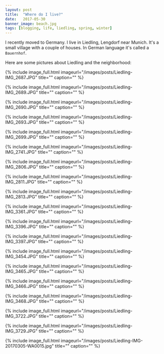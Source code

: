 ```yaml
---
layout: post
title:  "Where do I live?"
date:   2017-05-30
banner_image: beach.jpg
tags: [blogging, life, liedling, spring, winter]
---
```


I recently moved to Germany. I live in Liedling, Lengdorf near Munich. It's a small village with a couple of houses. In German language it's called a `Bauernhof`. 

<!--more-->

Here are some pictures about Liedling and the neighborhood:

{% include image_full.html imageurl="/images/posts/Liedling-IMG_2687.JPG" 
title="" caption="" %}

{% include image_full.html imageurl="/images/posts/Liedling-IMG_2689.JPG" 
title="" caption="" %}

{% include image_full.html imageurl="/images/posts/Liedling-IMG_2690.JPG" 
title="" caption="" %}

{% include image_full.html imageurl="/images/posts/Liedling-IMG_2693.JPG" 
title="" caption="" %}

{% include image_full.html imageurl="/images/posts/Liedling-IMG_2699.JPG" 
title="" caption="" %}

{% include image_full.html imageurl="/images/posts/Liedling-IMG_2741.JPG" 
title="" caption="" %}

{% include image_full.html imageurl="/images/posts/Liedling-IMG_2806.JPG" 
title="" caption="" %}

{% include image_full.html imageurl="/images/posts/Liedling-IMG_2811.JPG" 
title="" caption="" %}

{% include image_full.html imageurl="/images/posts/Liedling-IMG_2813.JPG" 
title="" caption="" %}

{% include image_full.html imageurl="/images/posts/Liedling-IMG_3361.JPG" 
title="" caption="" %}

{% include image_full.html imageurl="/images/posts/Liedling-IMG_3396.JPG" 
title="" caption="" %}

{% include image_full.html imageurl="/images/posts/Liedling-IMG_3397.JPG" 
title="" caption="" %}

{% include image_full.html imageurl="/images/posts/Liedling-IMG_3454.JPG" 
title="" caption="" %}

{% include image_full.html imageurl="/images/posts/Liedling-IMG_3465.JPG" 
title="" caption="" %}

{% include image_full.html imageurl="/images/posts/Liedling-IMG_3466.JPG" 
title="" caption="" %}

{% include image_full.html imageurl="/images/posts/Liedling-IMG_3468.JPG" 
title="" caption="" %}

{% include image_full.html imageurl="/images/posts/Liedling-IMG_3722.JPG" 
title="" caption="" %}

{% include image_full.html imageurl="/images/posts/Liedling-IMG_3729.JPG" 
title="" caption="" %}

{% include image_full.html imageurl="/images/posts/Liedling-IMG-20170305-WA0015.jpg" 
title="" caption="" %}
